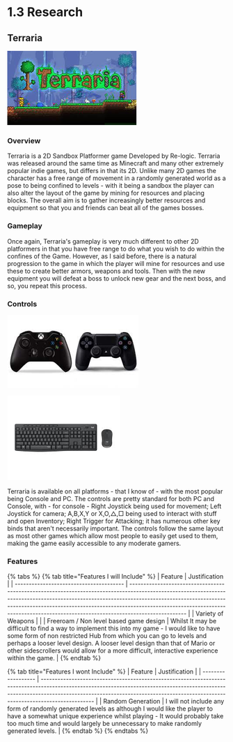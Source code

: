 # 1.3 Research

## Terraria&#x20;

![](<../.gitbook/assets/image (3).png>)

### Overview

Terraria is a 2D Sandbox Platformer game Developed by Re-logic. Terraria was released around the  same time as Minecraft and many other extremely popular indie games, but differs in that its 2D. Unlike many 2D games the character has a free range of movement in a randomly generated world as a pose to being confined to levels - with it being a sandbox the player can also alter the layout of the game by mining for resources and placing blocks. The overall aim is to gather increasingly better resources and equipment so that you and friends can beat all of the games bosses.

### Gameplay

Once again, Terraria's gameplay is very much different to other 2D platformers in that you have free range to do what you wish to do within the confines of the Game. However, as I said before, there is a natural progression to the game in which the player will mine for resources and use these to create better armors, weapons and tools. Then with the new equipment you will defeat a boss to unlock new gear and the next boss, and so, you repeat this process.&#x20;

### Controls&#x20;

![Xbox and PS4 controllers](<../.gitbook/assets/image (4).png>)

![Keyboard and Mouse](<../.gitbook/assets/image (1).png>)

Terraria is available on all platforms - that I know of - with the most popular being Console and PC. The controls are pretty standard for both PC and Console, with - for console - Right Joystick being used for movement; Left Joystick for camera; A,B,X,Y or X,O,△,□ being used to interact with stuff and open Inventory; Right Trigger for Attacking; it has numerous other key binds that aren't necessarily important. The controls follow the same layout as most other games which allow most people to easily get used to them, making the game easily accessible to any moderate gamers.

###

### Features

{% tabs %}
{% tab title="Features I will Include" %}
| Feature                                 | Justification                                                                                                                                                                                                                                                                                                                                |
| --------------------------------------- | -------------------------------------------------------------------------------------------------------------------------------------------------------------------------------------------------------------------------------------------------------------------------------------------------------------------------------------------- |
| Variety of Weapons                      |                                                                                                                                                                                                                                                                                                                                              |
| Freeroam / Non level based game design  | Whilst It may be difficult to find a way to implement this into my game - I would like to have some form of non restricted Hub from which you can go to levels and perhaps a looser level design. A looser level design than that of Mario or other sidescrollers would allow for a more difficult, interactive experience within the game.  |
{% endtab %}

{% tab title="Features I wont Include" %}
| Feature            | Justification                                                                                                                                                                                                                                                 |
| ------------------ | ------------------------------------------------------------------------------------------------------------------------------------------------------------------------------------------------------------------------------------------------------------- |
| Random Generation  | I will not include any form of randomly generated levels as although I would like the player to have a somewhat unique experience whilst playing - It would probably take too much time and would largely be unnecessary to make randomly generated levels.   |
{% endtab %}
{% endtabs %}
